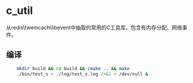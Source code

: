 # c_util

从redis\twemcach\libevent中抽取的常用的C工具库。包含有内存分配、网络事件。

##  编译
```sh
	mkdir build && cd build && cmake .. && make
	./bin/test_s > ./log/test_s.log 2>&1 < /dev/null &
```